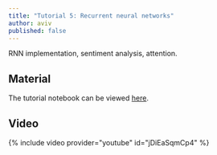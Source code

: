 ```yaml
---
title: "Tutorial 5: Recurrent neural networks"
author: aviv
published: false
---
```


RNN implementation, sentiment analysis, attention.

## Material

The tutorial notebook can be viewed [here](https://nbviewer.jupyter.org/github/vistalab-technion/cs236781-tutorials/blob/master/tutorial5/tutorial5-RNNs.ipynb).

## Video

{% include video provider="youtube" id="jDiEaSqmCp4" %}

